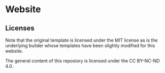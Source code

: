 # Website

## Licenses

Note that the original template is licensed under the MIT license as is the underlying builder whose templates have been slightly modified for this website.

The general content of this reposiory is licensed under the CC BY-NC-ND 4.0.

